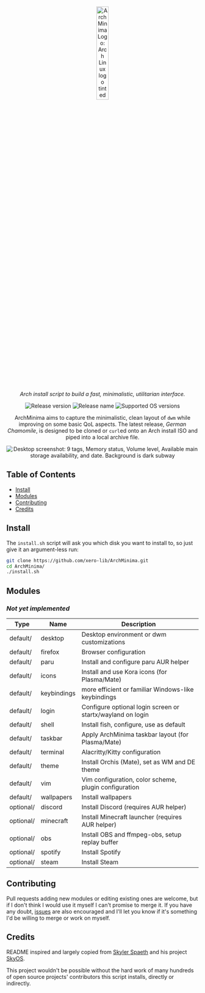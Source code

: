 <p align="center" bottom-padding="20px">
  <br>
  <img width="25%" padding-bottom="100px" src="https://github.com/xero-lib/ArchMinima/assets/54485853/ee25a542-8282-4277-bb4d-7ad61ab82df0" alt="ArchMinima Logo: Arch Linux logo tinted red">
  <br>
  <br>
  <!--   two brs because svg padding is inconsistent   -->
</p>
<p align="center">
    <em>Arch install script to build a fast, minimalistic, utilitarian interface.</em>
</p>

<p align="center">
    <img src="https://img.shields.io/github/v/release/xero-lib/ArchMinima?include_prereleases&color=%420dab" alt="Release version">
    <img src="https://img.shields.io/badge/name-German%20Chamomile-1793d1" alt="Release name">
  <img src="https://img.shields.io/badge/platform-arch%3E%3D6.2.13-1793d1" alt="Supported OS versions">
</p>

<p align="center">ArchMinima aims to capture the minimalistic, clean layout of <code>dwm</code> while improving on some basic QoL aspects. The latest release, <em>German Chamomile</em>, is designed to be cloned or <code>curl</code>ed onto an Arch install ISO and piped into a local archive file.</p>
<p align="center">
  <img src="https://github.com/xero-lib/ArchMinima/assets/54485853/35a36b7c-5139-4b2d-acf5-9a432c338c91" alt="Desktop screenshot: 9 tags, Memory status, Volume level, Available main storage availability, and date. Background is dark subway">
</p>

## Table of Contents
- [Install](#install)
- [Modules](#modules)
- [Contributing](#contributing)
- [Credits](#credits)

## Install
The `install.sh` script will ask you which disk you want to install to, so just give it an argument-less run:
```bash
git clone https://github.com/xero-lib/ArchMinima.git
cd ArchMinima/
./install.sh
```
## Modules
<h3><em>Not yet implemented</em></h3>

| Type | Name | Description |
| --- | --- | --- |
| default/ | desktop | Desktop environment or dwm customizations |
| default/ | firefox | Browser configuration |
| default/ | paru | Install and configure paru AUR helper |
| default/ | icons | Install and use Kora icons (for Plasma/Mate) |
| default/ | keybindings | more efficient or familiar Windows-like keybindings |
| default/ | login | Configure optional login screen or startx/wayland on login |
| default/ | shell | Install fish, configure, use as default |
| default/ | taskbar | Apply ArchMinima taskbar layout (for Plasma/Mate) |
| default/ | terminal | Alacritty/Kitty configuration |
| default/ | theme | Install Orchis (Mate), set as WM and DE theme |
| default/ | vim | Vim configuration, color scheme, plugin configuration |
| default/ | wallpapers | Install wallpapers |
| optional/ | discord | Install Discord (requires AUR helper) |
| optional/ | minecraft | Install Minecraft launcher (requires AUR helper) |
| optional/ | obs | Install OBS and ffmpeg-obs, setup replay buffer |
| optional/ | spotify | Install Spotify |
| optional/ | steam | Install Steam |

## Contributing
Pull requests adding new modules or editing existing ones are welcome, but if I don't think I would use it myself I can't promise to merge it. If you have any doubt, [issues](https://github.com/xero-lib/ArchMinima/issues) are also encouraged and I'll let you know if it's something I'd be willing to merge or work on myself.

## Credits
README inspired and largely copied from [Skyler Spaeth](https://github.com/skylerspaeth) and his project [SkyOS](https://github.com/skylerspaeth/SkyOS).

This project wouldn't be possible without the hard work of many hundreds of open source projects' contributors this script installs, directly or indirectly.
